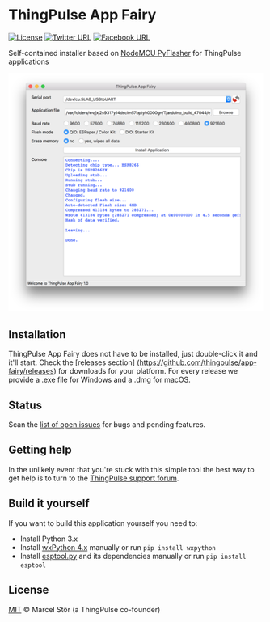 # ThingPulse App Fairy
[![License](https://marcelstoer.github.io/nodemcu-pyflasher/images/mit-license-badge.svg)](https://github.com/marcelstoer/nodemcu-pyflasher/blob/master/LICENSE)
[![Twitter URL](https://marcelstoer.github.io/nodemcu-pyflasher/images/twitter-badge.svg)](https://twitter.com/intent/tweet?text=Wow:&url=https%3A%2F%2Fgithub.com%2Fthingpulse%2Fapp-fairy)
[![Facebook URL](https://marcelstoer.github.io/nodemcu-pyflasher/images/facebook-badge.svg)](https://www.facebook.com/sharer/sharer.php?u=https%3A%2F%2Fgithub.com%2Fthingpulse%2Fapp-fairy)

Self-contained installer based on [NodeMCU PyFlasher](https://github.com/marcelstoer/nodemcu-pyflasher) for ThingPulse applications

![Image of NodeMCU PyFlasher GUI](images/gui.png)

## Installation
ThingPulse App Fairy does not have to be installed, just double-click it and it'll start. Check the [releases section]
(https://github.com/thingpulse/app-fairy/releases) for downloads for your platform. For every release we provide a .exe 
file for Windows and a .dmg for macOS.

## Status
Scan the [list of open issues](https://github.com/thingpulse/app-fairy/issues) for bugs and pending features.

## Getting help
In the unlikely event that you're stuck with this simple tool the best way to get help is to turn to the [ThingPulse 
support forum](https://support.thingpulse.com).

## Build it yourself
If you want to build this application yourself you need to:

- Install Python 3.x
- Install [wxPython 4.x](https://wxpython.org/) manually or run `pip install wxpython`
- Install [esptool.py](https://github.com/espressif/esptool#easy-installation)  and its dependencies manually or run `pip install esptool`

## License
[MIT](http://opensource.org/licenses/MIT) © Marcel Stör (a ThingPulse co-founder)
